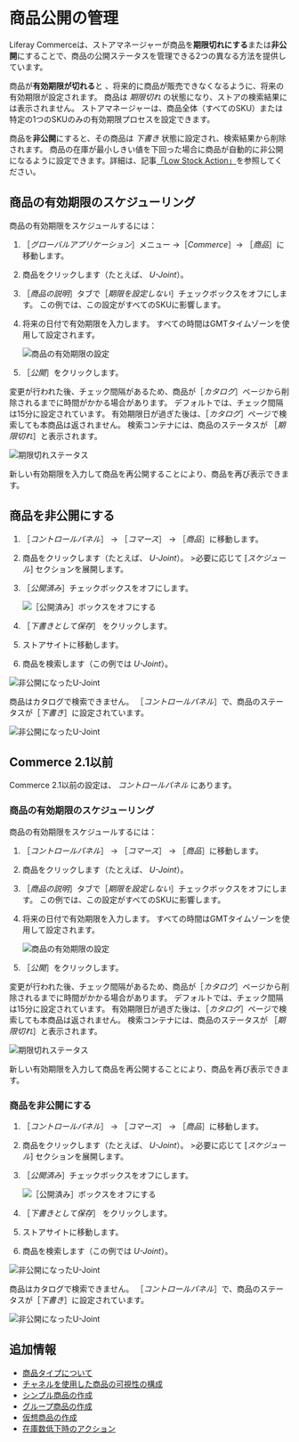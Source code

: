 # 商品公開の管理

Liferay Commerceは、ストアマネージャーが商品を**期限切れにする**または**非公開**にすることで、商品の公開ステータスを管理できる2つの異なる方法を提供しています。

商品が**有効期限が切れる**と 、将来的に商品が販売できなくなるように、将来の有効期限が設定されます。 商品は _期限切れ_ の状態になり、ストアの検索結果には表示されません。 ストアマネージャーは、商品全体（すべてのSKU）または特定の1つのSKUのみの有効期限プロセスを設定できます。

商品を**非公開**にすると、その商品は _下書き_ 状態に設定され、検索結果から削除されます。 商品の在庫が最小しきい値を下回った場合に商品が自動的に非公開になるように設定できます。詳細は、記事[「Low Stock Action」](./low-stock-action.md)を参照してください。

## 商品の有効期限のスケジューリング

商品の有効期限をスケジュールするには：

1. ［_グローバルアプリケーション_］メニュー →［_Commerce_］→ ［_商品_］に移動します。
1. 商品をクリックします（たとえば、 _U-Joint_）。
1. ［_商品の説明_］タブで［_期限を設定しない_］チェックボックスをオフにします。 この例では、この設定がすべてのSKUに影響します。
1. 将来の日付で有効期限を入力します。 すべての時間はGMTタイムゾーンを使用して設定されます。

    ![商品の有効期限の設定](./managing-product-publication/images/03.png)

1. ［_公開_］をクリックします。

変更が行われた後、チェック間隔があるため、商品が［_カタログ_］ページから削除されるまでに時間がかかる場合があります。 デフォルトでは、チェック間隔は15分に設定されています。 有効期限日が過ぎた後は、［_カタログ_］ページで検索しても本商品は返されません。 検索コンテナには、商品のステータスが ［_期限切れ_］と表示されます。

![期限切れステータス](./managing-product-publication/images/04.png)

新しい有効期限を入力して商品を再公開することにより、商品を再び表示できます。

## 商品を非公開にする

1. ［_コントロールパネル_］ → ［_コマース_］ → ［_商品_］に移動します。
1. 商品をクリックします（たとえば、 _U-Joint_）。 >必要に応じて [_スケジュール_] セクションを展開します。
1. ［_公開済み_］チェックボックスをオフにします。

    ![［公開済み］ボックスをオフにする](./managing-product-publication/images/01.png)

1. ［_下書きとして保存_］ をクリックします。
1. ストアサイトに移動します。
1. 商品を検索します（この例では _U-Joint_）。

![非公開になったU-Joint](./managing-product-publication/images/02.png)

商品はカタログで検索できません。 ［_コントロールパネル_］で、商品のステータスが［_下書き_］に設定されています。

![非公開になったU-Joint](./managing-product-publication/images/05.png)

## Commerce 2.1以前

Commerce 2.1以前の設定は、 _コントロールパネル_ にあります。

### 商品の有効期限のスケジューリング

商品の有効期限をスケジュールするには：

1. ［_コントロールパネル_］ → ［_コマース_］ → ［_商品_］に移動します。
1. 商品をクリックします（たとえば、 _U-Joint_）。
1. ［_商品の説明_］タブで［_期限を設定しない_］チェックボックスをオフにします。 この例では、この設定がすべてのSKUに影響します。
1. 将来の日付で有効期限を入力します。 すべての時間はGMTタイムゾーンを使用して設定されます。

    ![商品の有効期限の設定](./managing-product-publication/images/03.png)

1. ［_公開_］をクリックします。

変更が行われた後、チェック間隔があるため、商品が［_カタログ_］ページから削除されるまでに時間がかかる場合があります。 デフォルトでは、チェック間隔は15分に設定されています。 有効期限日が過ぎた後は、［_カタログ_］ページで検索しても本商品は返されません。 検索コンテナには、商品のステータスが ［_期限切れ_］と表示されます。

![期限切れステータス](./managing-product-publication/images/04.png)

新しい有効期限を入力して商品を再公開することにより、商品を再び表示できます。

### 商品を非公開にする

1. ［_コントロールパネル_］ → ［_コマース_］ → ［_商品_］に移動します。
1. 商品をクリックします（たとえば、 _U-Joint_）。 >必要に応じて [_スケジュール_] セクションを展開します。
1. ［_公開済み_］チェックボックスをオフにします。

    ![［公開済み］ボックスをオフにする](./managing-product-publication/images/01.png)

1. ［_下書きとして保存_］ をクリックします。
1. ストアサイトに移動します。
1. 商品を検索します（この例では _U-Joint_）。

![非公開になったU-Joint](./managing-product-publication/images/02.png)

商品はカタログで検索できません。 ［_コントロールパネル_］で、商品のステータスが［_下書き_］に設定されています。

![非公開になったU-Joint](./managing-product-publication/images/05.png)

## 追加情報

* [商品タイプについて](../creating-and-managing-products/product-types/introduction-to-product-types.md)
* [チャネルを使用した商品の可視性の構成](../../starting-a-store/channels/configuring-product-visibility-using-channels.md)
* [シンプル商品の作成](../creating-and-managing-products/product-types/creating-a-simple-product.md)
* [グループ商品の作成](../creating-and-managing-products/product-types/creating-a-grouped-product.md)
* [仮想商品の作成](../creating-and-managing-products/product-types/creating-a-virtual-product.md)
* [在庫数低下時のアクション](./low-stock-action.md)

